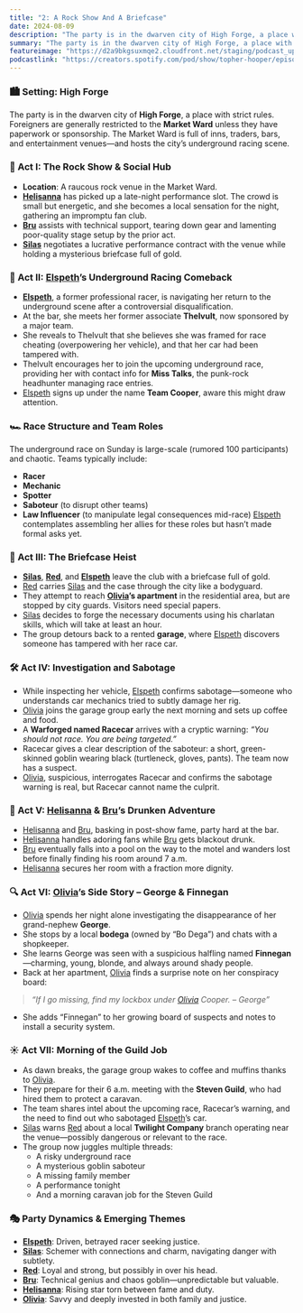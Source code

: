 ```yaml
---
title: "2: A Rock Show And A Briefcase"
date: 2024-08-09
description: "The party is in the dwarven city of High Forge, a place with strict rules."
summary: "The party is in the dwarven city of High Forge, a place with strict rules."
featureimage: "https://d2a9bkgsuxmqe2.cloudfront.net/staging/podcast_uploaded_episode400/41448639/41448639-1723918380058-9f3d300d07063.jpg"
podcastlink: "https://creators.spotify.com/pod/show/topher-hooper/episodes/C4-E2-A-Rock-Show-And-A-Briefcase-e2n9urq"
---
```

### 🏙️ Setting: High Forge
The party is in the dwarven city of **High Forge**, a place with strict rules. Foreigners are generally restricted to the **Market Ward** unless they have paperwork or sponsorship. The Market Ward is full of inns, traders, bars, and entertainment venues—and hosts the city’s underground racing scene.
### 🎸 Act I: The Rock Show & Social Hub
- **Location**: A raucous rock venue in the Market Ward.
- **[Helisanna](/player-characters/Helisanna)** has picked up a late-night performance slot. The crowd is small but energetic, and she becomes a local sensation for the night, gathering an impromptu fan club.
- **[Bru](/player-characters/Bru)** assists with technical support, tearing down gear and lamenting poor-quality stage setup by the prior act.
- **[Silas](/player-characters/Silas)** negotiates a lucrative performance contract with the venue while holding a mysterious briefcase full of gold.
### 🏁 Act II: [Elspeth](/player-characters/Elspeth)’s Underground Racing Comeback
- **[Elspeth](/player-characters/Elspeth)**, a former professional racer, is navigating her return to the underground scene after a controversial disqualification.
- At the bar, she meets her former associate **Thelvult**, now sponsored by a major team.
- She reveals to Thelvult that she believes she was framed for race cheating (overpowering her vehicle), and that her car had been tampered with.
- Thelvult encourages her to join the upcoming underground race, providing her with contact info for **Miss Talks**, the punk-rock headhunter managing race entries.
- [Elspeth](/player-characters/Elspeth) signs up under the name **Team Cooper**, aware this might draw attention.
### 🏎️ Race Structure and Team Roles
The underground race on Sunday is large-scale (rumored 100 participants) and chaotic.
Teams typically include:
- **Racer**
- **Mechanic**
- **Spotter**
- **Saboteur** (to disrupt other teams)
- **Law Influencer** (to manipulate legal consequences mid-race)
[Elspeth](/player-characters/Elspeth) contemplates assembling her allies for these roles but hasn’t made formal asks yet.
### 🧳 Act III: The Briefcase Heist
- **[Silas](/player-characters/Silas)**, **[Red](/player-characters/Red)**, and **[Elspeth](/player-characters/Elspeth)** leave the club with a briefcase full of gold.
- [Red](/player-characters/Red) carries [Silas](/player-characters/Silas) and the case through the city like a bodyguard.
- They attempt to reach **[Olivia](/player-characters/Olivia)’s apartment** in the residential area, but are stopped by city guards. Visitors need special papers.
- [Silas](/player-characters/Silas) decides to forge the necessary documents using his charlatan skills, which will take at least an hour.
- The group detours back to a rented **garage**, where [Elspeth](/player-characters/Elspeth) discovers someone has tampered with her race car.
### 🛠️ Act IV: Investigation and Sabotage
- While inspecting her vehicle, [Elspeth](/player-characters/Elspeth) confirms sabotage—someone who understands car mechanics tried to subtly damage her rig.
- [Olivia](/player-characters/Olivia) joins the garage group early the next morning and sets up coffee and food.
- A **Warforged named Racecar** arrives with a cryptic warning: *“You should not race. You are being targeted.”*
- Racecar gives a clear description of the saboteur: a short, green-skinned goblin wearing black (turtleneck, gloves, pants). The team now has a suspect.
- [Olivia](/player-characters/Olivia), suspicious, interrogates Racecar and confirms the sabotage warning is real, but Racecar cannot name the culprit.
### 🍷 Act V: [Helisanna](/player-characters/Helisanna) & [Bru](/player-characters/Bru)’s Drunken Adventure
- [Helisanna](/player-characters/Helisanna) and [Bru](/player-characters/Bru), basking in post-show fame, party hard at the bar.
- [Helisanna](/player-characters/Helisanna) handles adoring fans while [Bru](/player-characters/Bru) gets blackout drunk.
- [Bru](/player-characters/Bru) eventually falls into a pool on the way to the motel and wanders lost before finally finding his room around 7 a.m.
- [Helisanna](/player-characters/Helisanna) secures her room with a fraction more dignity.
### 🔍 Act VI: [Olivia](/player-characters/Olivia)’s Side Story – George & Finnegan
- [Olivia](/player-characters/Olivia) spends her night alone investigating the disappearance of her grand-nephew **George**.
- She stops by a local **bodega** (owned by “Bo Dega”) and chats with a shopkeeper.
- She learns George was seen with a suspicious halfling named **Finnegan**—charming, young, blonde, and always around shady people.
- Back at her apartment, [Olivia](/player-characters/Olivia) finds a surprise note on her conspiracy board:
> *“If I go missing, find my lockbox under [Olivia](/player-characters/Olivia) Cooper. – George”*
- She adds “Finnegan” to her growing board of suspects and notes to install a security system.
### ☀️ Act VII: Morning of the Guild Job
- As dawn breaks, the garage group wakes to coffee and muffins thanks to [Olivia](/player-characters/Olivia).
- They prepare for their 6 a.m. meeting with the **Steven Guild**, who had hired them to protect a caravan.
- The team shares intel about the upcoming race, Racecar’s warning, and the need to find out who sabotaged [Elspeth](/player-characters/Elspeth)’s car.
- [Silas](/player-characters/Silas) warns [Red](/player-characters/Red) about a local **Twilight Company** branch operating near the venue—possibly dangerous or relevant to the race.
- The group now juggles multiple threads:
  - A risky underground race
  - A mysterious goblin saboteur
  - A missing family member
  - A performance tonight
  - And a morning caravan job for the Steven Guild
### 🎭 Party Dynamics & Emerging Themes
- **[Elspeth](/player-characters/Elspeth)**: Driven, betrayed racer seeking justice.
- **[Silas](/player-characters/Silas)**: Schemer with connections and charm, navigating danger with subtlety.
- **[Red](/player-characters/Red)**: Loyal and strong, but possibly in over his head.
- **[Bru](/player-characters/Bru)**: Technical genius and chaos goblin—unpredictable but valuable.
- **[Helisanna](/player-characters/Helisanna)**: Rising star torn between fame and duty.
- **[Olivia](/player-characters/Olivia)**: Savvy and deeply invested in both family and justice.